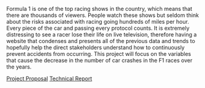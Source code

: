 Formula 1 is one of the top racing shows in the country, which means that there are thousands of viewers. People watch these shows but seldom think about the risks associated with racing going hundreds of miles per hour. Every piece of the car and passing every protocol counts. It is extremely distressing to see a racer lose their life on live television, therefore having a website that condenses and presents all of the previous data and trends to hopefully help the direct stakeholders understand how to continuously prevent accidents from occurring. This project will focus on the variables that cause the decrease in the number of car crashes in the F1 races over the years.

[Project Proposal](https://github.com/xuwensi/INFO201-AD/wiki/ProjectProposal)
[Technical Report](https://github.com/xuwensi/INFO201-AD/wiki/TechnicalReport)
